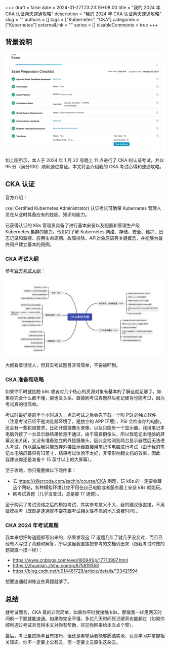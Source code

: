 +++
draft = false
date = 2024-01-27T23:23:16+08:00
title = "我的 2024 年 CKA 认证两天速通攻略"
description = "我的 2024 年 CKA 认证两天速通攻略"
slug = ""
authors = []
tags = ["Kubernetes", "CKA"]
categories = ["Kubernetes"]
externalLink = ""
series = []
disableComments = true
+++

## 背景说明

![](https://raw.githubusercontent.com/RifeWang/images/master/k8s/cka-exam.jpeg)

如上图所示，本人于 2024 年 1 月 22 号晚上 11 点进行了 CKA 的认证考试，并以 95 分（满分100）顺利通过拿证。本文将会介绍我的 CKA 考试心得和速通攻略。

## CKA 认证

官方介绍：

`CKA`( Certified Kubernetes Administrator) 认证考试可确保 Kubernetes 管理人员在从业时具备应有的技能、知识和能力。

已获得认证的 K8s 管理员具备了进行基本安装以及配置和管理生产级 Kubernetes 集群的能力。他们将了解 Kubernetes 网络、存储、安全、维护、日志记录和监控、应用生命周期、故障排除、API对象原语等关键概念，并能够为最终用户建立基本的用例。

### CKA 考试大纲

参考[官方考试大纲](https://training.linuxfoundation.cn/certificates/1)：

![](https://raw.githubusercontent.com/RifeWang/images/master/k8s/CKA考试大纲.png)

大纲看着很唬人，但其实考试题目非常简单，不要被吓到。

### CKA 准备和攻略

如果你平时就接触 k8s 或者对几个核心的资源对象有基本的了解这就足够了。如果你完全什么都不懂，那也没关系，直接刷考试真题然后死记硬背也能考过，因为考试真的很简单。

考试时最好提前半个小时进入，点击考试之后会先下载一个叫 PSI 的独立软件（注意考试已经不是浏览器环境了，是独立的 APP 环境），PSI 会检查你的电脑，还会有一些权限要求，比如开启摄像头录像，以及只能有一个显示器，我用笔记本电脑外接了一台显示器结果检测不通过，由于需要摄像头，所以我笔记本电脑的屏幕没法关闭，又没有准备独立的外接摄像头，因此会检测到两台显示器然后无法进入考试，所以最后我只能放弃外接显示器直接用笔记本电脑进行考试（由于我的笔记本电脑屏幕只有13英寸，结果考试体验不太好，非常影响翻文档的效率，因此我建议你还是准备个 15 英寸以上的大屏幕）。

至于攻略，你只需要做以下两件事：
- 去 https://killercoda.com/sachin/course/CKA 刷题，玩 k8s 的一定要收藏这个网站，各种模拟环境让你不用在自己电脑或者服务器上安装 k8s 就能玩。
- 刷考试真题（几乎没变过，总是那 17 道题）。

至于购买了考试资格之后的模拟考试，其实参考意义不大，我的建议很直接，不用做模拟考（既然是速通就不要在跟考试相关性不高的地方浪费时间）。

### CKA 2024 年考试真题

我本来想把每道题都写出来的，结果发现这 17 道题几年了就几乎没变过，而且已经有人写过了真题和解答，所以这里我直接把参考的文档列出来（跟我考试时做的题简直一摸一样）：
- https://www.cnblogs.com/even160941/p/17710997.html
- https://zhuanlan.zhihu.com/p/675819358
- https://blog.csdn.net/u014481728/article/details/133421594

想要速通就训练这些真题就够了。

## 总结

就考试而言，CKA 真的非常简单，如果你平时就接触 k8s，那像我一样用两天时间刷一下题就能速通。如果你完全不懂，多花几天时间死记硬背也能躺过（如果你顺利通过考试且觉得本文对你有帮助，欢迎你回来给本文点个赞）。

最后，考证虽然简单且有技巧，但还是希望读者能够脚踏实地、认真学习并掌握相关知识。你不一定要上公有云，但一定要上云原生这朵云。